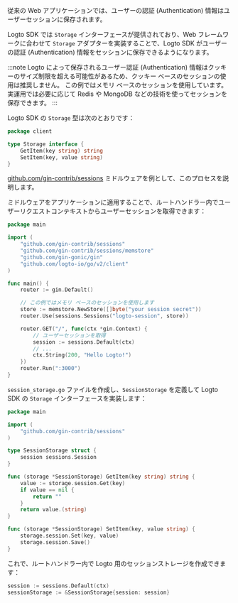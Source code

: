 従来の Web アプリケーションでは、ユーザーの認証 (Authentication) 情報はユーザーセッションに保存されます。

Logto SDK では `Storage` インターフェースが提供されており、Web フレームワークに合わせて `Storage` アダプターを実装することで、Logto SDK がユーザーの認証 (Authentication) 情報をセッションに保存できるようになります。

:::note
Logto によって保存されるユーザー認証 (Authentication) 情報はクッキーのサイズ制限を超える可能性があるため、クッキー ベースのセッションの使用は推奨しません。
この例ではメモリ ベースのセッションを使用しています。実運用では必要に応じて Redis や MongoDB などの技術を使ってセッションを保存できます。
:::

Logto SDK の `Storage` 型は次のとおりです：

```go title="storage.go"
package client

type Storage interface {
	GetItem(key string) string
	SetItem(key, value string)
}
```

[github.com/gin-contrib/sessions](https://github.com/gin-contrib/sessions) ミドルウェアを例として、このプロセスを説明します。

ミドルウェアをアプリケーションに適用することで、ルートハンドラー内でユーザーリクエストコンテキストからユーザーセッションを取得できます：

```go title="main.go"
package main

import (
	"github.com/gin-contrib/sessions"
	"github.com/gin-contrib/sessions/memstore"
	"github.com/gin-gonic/gin"
	"github.com/logto-io/go/v2/client"
)

func main() {
	router := gin.Default()

	// この例ではメモリ ベースのセッションを使用します
	store := memstore.NewStore([]byte("your session secret"))
	router.Use(sessions.Sessions("logto-session", store))

	router.GET("/", func(ctx *gin.Context) {
		// ユーザーセッションを取得
		session := sessions.Default(ctx)
		// ...
		ctx.String(200, "Hello Logto!")
	})
	router.Run(":3000")
}
```

`session_storage.go` ファイルを作成し、`SessionStorage` を定義して Logto SDK の `Storage` インターフェースを実装します：

```go title="session_storage.go"
package main

import (
	"github.com/gin-contrib/sessions"
)

type SessionStorage struct {
	session sessions.Session
}

func (storage *SessionStorage) GetItem(key string) string {
	value := storage.session.Get(key)
	if value == nil {
		return ""
	}
	return value.(string)
}

func (storage *SessionStorage) SetItem(key, value string) {
	storage.session.Set(key, value)
	storage.session.Save()
}
```

これで、ルートハンドラー内で Logto 用のセッションストレージを作成できます：

```go
session := sessions.Default(ctx)
sessionStorage := &SessionStorage{session: session}
```
